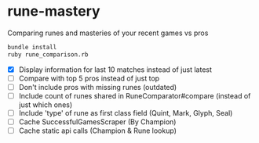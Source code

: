 # rune-mastery
Comparing runes and masteries of your recent games vs pros

```bash
bundle install
ruby rune_comparison.rb
```

- [X] Display information for last 10 matches instead of just latest
- [ ] Compare with top 5 pros instead of just top
- [ ] Don't include pros with missing runes (outdated)
- [ ] Include count of runes shared in RuneComparator#compare (instead of just which ones)
- [ ] Include 'type' of rune as first class field (Quint, Mark, Glyph, Seal)
- [ ] Cache SuccessfulGamesScraper (By Champion)
- [ ] Cache static api calls (Champion & Rune lookup)

